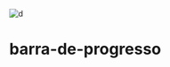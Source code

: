 ![d](https://user-images.githubusercontent.com/95540354/160504976-053d4943-e4f1-423b-a13e-6d3d7a704f8d.png)
# barra-de-progresso
